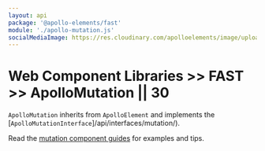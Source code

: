 ```yaml
---
layout: api
package: '@apollo-elements/fast'
module: './apollo-mutation.js'
socialMediaImage: https://res.cloudinary.com/apolloelements/image/upload/w_1200,h_630,c_fill,q_auto,f_auto/w_600,c_fit,co_rgb:eee,g_south_west,x_60,y_200,l_text:open sans_128_bold:FAST/w_1200,h_630,c_fill,q_auto,f_auto/w_600,c_fit,co_rgb:eee,g_south_west,x_60,y_100,l_text:open sans_78:Apollo Elements/social-template.svg
---
```

# Web Component Libraries >> FAST >> ApolloMutation || 30

`ApolloMutation` inherits from `ApolloElement` and implements the [`ApolloMutationInterface`]/api/interfaces/mutation/).

Read the [mutation component guides](../../../../guides/building-apps/mutations/) for examples and tips.
